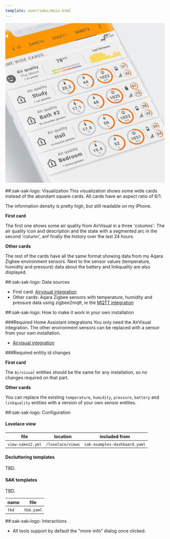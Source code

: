```yaml
---
template: overrides/main.html
---
```


[![SAK Example]][SAK Example]

  [SAK Example]: ../assets/screenshots/sak-example-12.png

##:sak-sak-logo: Visualization
This visualization shows some wide cards instead of the abundant square cards. All cards have an aspect ratio of 6/1.

The information density is pretty high, but still readable on my iPhone.

**First card**

The first one shows some air quality from AirVisual in a three 'columns': The air quality icon and description and the state with a segmented arc in the second 'column', anf finally the history over the last 24 hours.

**Other cards**

The rest of the cards have all the same format showing data from my Aqara Zigbee environment sensors. Next to the sensor values (temperature, humidity and pressure) data about the battery and linkquality are also displayed.

##:sak-sak-logo: Data sources
- First card: [Airvisual integration](https://www.home-assistant.io/integrations/airvisual/)
- Other cards: Aqara Zigbee sensors with temperature, humidity and pressure data using zigbee2mqtt, ie the [MQTT integration](https://www.home-assistant.io/integrations/mqtt/)

##:sak-sak-logo: How to make it work in your own installation

###Required Home Assistant integrations
You only need the AirVisual integration. The other environment sensors can be replaced with a sensor from your own installation.

- [Airvisual integration](https://www.home-assistant.io/integrations/airvisual/)

###Required entitiy id changes

**First card**

The `Airvisual` entities should be the same for any installation, so no changes required on that part.

**Other cards**

You can replace the existing `temperature`, `humidity`, `pressure`, `battery` and `linkquality` entities with a version of your own sensor entities. 

##:sak-sak-logo: Configuration

#### Lovelace view

| file | location | included from |
| ---- | -------- | ------------- |
| `view-sake12.yml` | `/lovelace/views` | `sak-examples-dashboard.yaml`|

#### Decluttering templates
TBD.

#### SAK templates
TBD.

| name | file |
| ---- | -------- |
| `tbd` | `tbd.yaml` |

##:sak-sak-logo: Interactions
- All tools support by default the "more-info" dialog once clicked.

